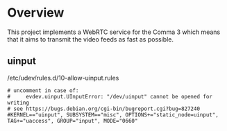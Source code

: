 # Overview

This project implements a WebRTC service for the Comma 3 which means that it aims to transmit the video feeds as fast as possible.

## uinput

/etc/udev/rules.d/10-allow-uinput.rules 

```
# uncomment in case of:
#     evdev.uinput.UInputError: "/dev/uinput" cannot be opened for writing
# see https://bugs.debian.org/cgi-bin/bugreport.cgi?bug=827240
#KERNEL=="uinput", SUBSYSTEM=="misc", OPTIONS+="static_node=uinput", TAG+="uaccess", GROUP="input", MODE="0660"
```